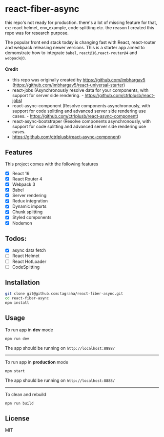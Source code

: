 # react-fiber-async
this repo's not ready for production. there's a lot of missing feature for that, ex: react helmet, env_example, code splitting etc. the reason I created this repo was for research purpose. 

The popular front end stack today is changing fast with React, react-router and webpack releasing newer versions. This is a starter app aimed to demonstrate how to integrate `babel`, `react@16`,`react-router@4` and `webpack@3`.

#### Credit
- this repo was originally created by https://github.com/imbhargav5 (https://github.com/imbhargav5/react-universal-starter)
- react-jobs (Asynchronously resolve data for your components, with support for server side rendering. - https://github.com/ctrlplusb/react-jobs)
- react-async-component (Resolve components asynchronously, with support for code splitting and advanced server side rendering use cases. - https://github.com/ctrlplusb/react-async-component)
- react-async-bootstraper (Resolve components asynchronously, with support for code splitting and advanced server side rendering use cases.
 - https://github.com/ctrlplusb/react-async-component)


## Features

This project comes with the following features

- [x] React 16
- [x] React Router 4
- [x] Webpack 3
- [x] Babel
- [x] Server rendering
- [x] Redux integration
- [x] Dynamic imports
- [x] Chunk splitting
- [x] Styled components
- [x] Nodemon

## Todos:
- [x] async data fetch
- [ ] React Helmet
- [ ] React HotLoader
- [ ] CodeSplitting

## Installation

```bash
git clone git@github.com:tagraha/react-fiber-async.git
cd react-fiber-async
npm install
```

## Usage

To run app in **dev** mode

```bash
npm run dev
```

The app should be running on `http://localhost:8888/`

<hr/>

To run app in **production** mode

```bash
npm start
```
The app should be running on `http://localhost:8888/`

<hr/>

To clean and rebuild

```bash
npm run build
```
## License

MIT
